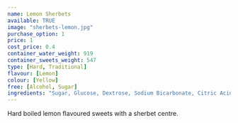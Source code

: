 ```yaml
---
name: Lemon Sherbets
available: TRUE
image: "sherbets-lemon.jpg"
purchase_option: 1
price: 1
cost_price: 0.4
container_water_weight: 919
container_sweets_weight: 547
type: [Hard, Traditional]
flavour: [Lemon]
colour: [Yellow]
free: [Alcohol, Sugar]
ingredients: "Sugar, Glucose, Dextrose, Sodium Bicarbonate, Citric Acid, Flavour, Colour: E104; Calcium Stearate"
---
```

Hard boiled lemon flavoured sweets with a sherbet centre.